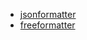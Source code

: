  - [jsonformatter](https://jsonformatter.org/xml-formatter)
 - [freeformatter](https://www.freeformatter.com/)
